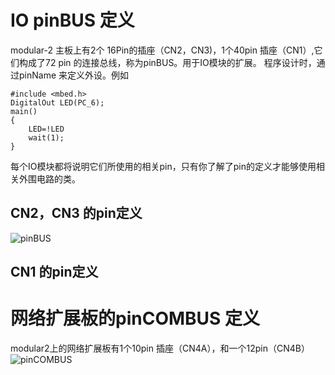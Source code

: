# IO pinBUS 定义
modular-2 主板上有2个 16Pin的插座（CN2，CN3)，1个40pin 插座（CN1）,它们构成了72 pin 的连接总线，称为pinBUS。用于IO模块的扩展。 程序设计时，通过pinName 来定义外设。例如
```
#include <mbed.h>
DigitalOut LED(PC_6);
main()
{
    LED=!LED
    wait(1);
}
```
每个IO模块都将说明它们所使用的相关pin，只有你了解了pin的定义才能够使用相关外围电路的类。 
## CN2，CN3 的pin定义
![pinBUS](https://github.com/modular2/modular2/raw/master/images/pinBUS.png)
## CN1 的pin定义
# 网络扩展板的pinCOMBUS 定义
modular2上的网络扩展板有1个10pin 插座（CN4A），和一个12pin（CN4B） 
![pinCOMBUS](https://github.com/modular2/modular2/raw/master/images/pinCOMBUS.png)
